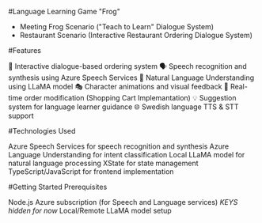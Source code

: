 #Language Learning Game "Frog" 

- Meeting Frog Scenario ("Teach to Learn" Dialogue System)
- Restaurant Scenario (Interactive Restaurant Ordering Dialogue System)

#Features

🎯 Interactive dialogue-based ordering system
🗣️ Speech recognition and synthesis using Azure Speech Services
🤖 Natural Language Understanding using LLaMA model
🎭 Character animations and visual feedback
🔄 Real-time order modification (Shopping Cart Implemantation)
💡 Suggestion system for language learner guidance
🌐 Swedish language TTS & STT support

#Technologies Used

Azure Speech Services for speech recognition and synthesis
Azure Language Understanding for intent classification
Local LLaMA model for natural language processing
XState for state management
TypeScript/JavaScript for frontend implementation

#Getting Started
Prerequisites

Node.js 
Azure subscription (for Speech and Language services) *KEYS hidden for now*
Local/Remote LLaMA model setup
